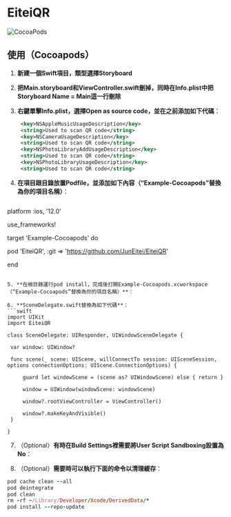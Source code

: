 # EiteiQR

![CocoaPods](https://img.shields.io/cocoapods/v/EiteiQR.svg)


## 使用（Cocoapods）

1. **新建一個Swift項目，類型選擇Storyboard**

2. **把Main.storyboard和ViewController.swift刪掉，同時在Info.plist中把Storyboard Name = Main這一行刪除**


3. **右鍵單擊Info.plist，選擇Open as source code，並在</dict>之前添加如下代碼**：
   ```xml
    <key>NSAppleMusicUsageDescription</key>
    <string>Used to scan QR code</string>
    <key>NSCameraUsageDescription</key>
    <string>Used to scan QR code</string>
    <key>NSPhotoLibraryAddUsageDescription</key>
    <string>Used to scan QR code</string>
    <key>NSPhotoLibraryUsageDescription</key>
    <string>Used to scan QR code</string>
   ```
4. **在項目跟目錄放置Podfile，並添加如下內容（“Example-Cocoapods”替換為你的項目名稱）**：
   ```swift
platform :ios, '12.0'

use_frameworks!

target 'Example-Cocoapods' do
  
  pod 'EiteiQR',  :git => 'https://github.com/JunEitei/EiteiQR'

end
   ```
   
5. **在根目錄運行pod install，完成後打開Example-Cocoapods.xcworkspace（“Example-Cocoapods”替換為你的項目名稱）**：

6. **SceneDelegate.swift替換為如下代碼**：
   ```swift
import UIKit
import EiteiQR

class SceneDelegate: UIResponder, UIWindowSceneDelegate {

    var window: UIWindow?

    func scene(_ scene: UIScene, willConnectTo session: UISceneSession, options connectionOptions: UIScene.ConnectionOptions) {
        
        guard let windowScene = (scene as? UIWindowScene) else { return }
        
        window = UIWindow(windowScene: windowScene)

        window?.rootViewController = ViewController()

        window?.makeKeyAndVisible()
    }

}

   ```

7. （Optional）**有時在Build Settings裡需要將User Script Sandboxing設置為No**：

8. （Optional）**需要時可以執行下面的命令以清理緩存**：
```ruby
pod cache clean --all
pod deintegrate
pod clean
rm -rf ~/Library/Developer/Xcode/DerivedData/*
pod install --repo-update
```

